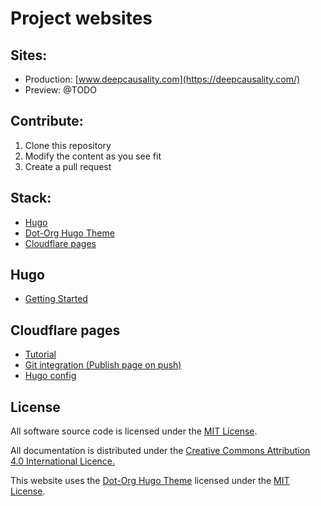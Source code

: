[//]: # (SPDX-License-Identifier: CC-BY-4.0)

# Project websites

## Sites:
* Production: [www.deepcausality.com](https://deepcausality.com/)
* Preview: @TODO

## Contribute:

1) Clone this repository
2) Modify the content as you see fit
3) Create a pull request

## Stack:

* [Hugo](https://gohugo.io/)
* [Dot-Org Hugo Theme](https://github.com/cncf/dot-org-hugo-theme)
* [Cloudflare pages](https://pages.cloudflare.com/)

## Hugo

* [Getting Started](https://gohugo.io/getting-started/quick-start/)

## Cloudflare pages

* [Tutorial](https://www.nickersonj.com/posts/setting-up-hugo/)
* [Git integration (Publish page on push)](https://developers.cloudflare.com/pages/get-started/guide/)
* [Hugo config](https://developers.cloudflare.com/pages/framework-guides/deploy-a-hugo-site/)

## License

All software source code is licensed under the [MIT License](https://opensource.org/license/mit/).

All documentation is distributed under the [Creative Commons Attribution 4.0 International Licence.](https://creativecommons.org/licenses/by/4.0/)

This website uses the [Dot-Org Hugo Theme](https://github.com/cncf/dot-org-hugo-theme) licensed under the [MIT License](https://opensource.org/license/mit/).
